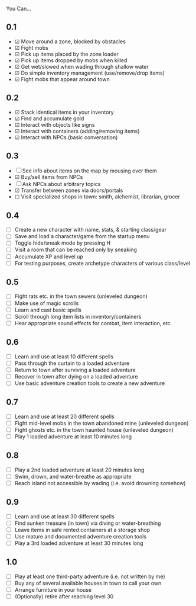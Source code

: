 You Can...

## 0.1
- ☑︎ Move around a zone, blocked by obstacles
- ☑︎ Fight mobs
- ☑︎ Pick up items placed by the zone loader
- ☑︎ Pick up items dropped by mobs when killed
- ☑︎ Get wet/slowed when wading through shallow water
- ☑︎ Do simple inventory management (use/remove/drop items)
- ☑︎ Fight mobs that appear around town

## 0.2
- ☑︎ Stack identical items in your inventory
- ☑︎ Find and accumulate gold
- ☑︎ Interact with objects like signs
- ☑︎ Interact with containers (adding/removing items)
- ☑︎ Interact with NPCs (basic conversation)

## 0.3
- ☐ See info about items on the map by mousing over them
- ☑︎ Buy/sell items from NPCs
- ☐ Ask NPCs about arbitrary topics
- ☑︎ Transfer between zones via doors/portals
- ☐︎ Visit specialized shops in town: smith, alchemist, librarian, grocer

## 0.4
- ☐ Create a new character with name, stats, & starting class/gear
- ☐ Save and load a character/game from the startup menu
- ☐ Toggle hide/sneak mode by pressing H
- ☐ Visit a room that can be reached only by sneaking
- ☐ Accumulate XP and level up
- ☐ For testing purposes, create archetype characters of various class/level

## 0.5
- ☐ Fight rats etc. in the town sewers (unleveled dungeon)
- ☐ Make use of magic scrolls
- ☐ Learn and cast basic spells
- ☐ Scroll through long item lists in inventory/containers
- ☐ Hear appropriate sound effects for combat, item interaction, etc.

## 0.6
- ☐ Learn and use at least 10 different spells
- ☐ Pass through the curtain to a loaded adventure
- ☐ Return to town after surviving a loaded adventure
- ☐ Recover in town after dying on a loaded adventure
- ☐ Use basic adventure creation tools to create a new adventure

## 0.7
- ☐ Learn and use at least 20 different spells
- ☐ Fight mid-level mobs in the town abandoned mine (unleveled dungeon)
- ☐ Fight ghosts etc. in the town haunted house (unleveled dungeon)
- ☐ Play 1 loaded adventure at least 10 minutes long

## 0.8
- ☐ Play a 2nd loaded adventure at least 20 minutes long
- ☐ Swim, drown, and water-breathe as appropriate
- ☐ Reach island not accessible by wading (i.e. avoid drowning somehow)

## 0.9
- ☐ Learn and use at least 30 different spells
- ☐ Find sunken treasure (in town) via diving or water-breathing
- ☐ Leave items in safe rented containers at a storage shop
- ☐ Use mature and documented adventure creation tools
- ☐ Play a 3rd loaded adventure at least 30 minutes long

## 1.0
- ☐ Play at least one third-party adventure (i.e. not written by me)
- ☐ Buy any of several available houses in town to call your own
- ☐ Arrange furniture in your house
- ☐ (Optionally) retire after reaching level 30
